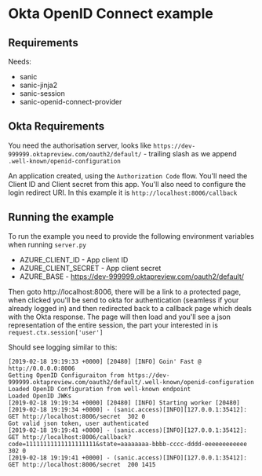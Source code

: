 # Okta OpenID Connect example

## Requirements

Needs:

* sanic
* sanic-jinja2
* sanic-session
* sanic-openid-connect-provider

## Okta Requirements

You need the authorisation server, looks like `https://dev-999999.oktapreview.com/oauth2/default/` - trailing slash as we append `.well-known/openid-configuration`

An application created, using the `Authorization Code` flow. You'll need the Client ID and Client secret from this app. You'll also need 
to configure the login redirect URI. In this example it is `http://localhost:8006/callback`

## Running the example

To run the example you need to provide the following environment variables when running `server.py`

* AZURE_CLIENT_ID - App client ID
* AZURE_CLIENT_SECRET - App client secret
* AZURE_BASE - https://dev-999999.oktapreview.com/oauth2/default/

Then goto http://localhost:8006, there will be a link to a protected page, when clicked you'll be send to okta for authentication (seamless if your
already logged in) and then redirected back to a callback page which deals with the Okta response. The page will then load and you'll see a json
representation of the entire session, the part your interested in is `request.ctx.session['user']`

Should see logging similar to this:
```
[2019-02-18 19:19:33 +0000] [20480] [INFO] Goin' Fast @ http://0.0.0.0:8006
Getting OpenID Configuraiton from https://dev-999999.oktapreview.com/oauth2/default/.well-known/openid-configuration
Loaded OpenID Configuration from well-known endpoint
Loaded OpenID JWKs
[2019-02-18 19:19:34 +0000] [20480] [INFO] Starting worker [20480]
[2019-02-18 19:19:34 +0000] - (sanic.access)[INFO][127.0.0.1:35412]: GET http://localhost:8006/secret  302 0
Got valid json token, user authenticated
[2019-02-18 19:19:41 +0000] - (sanic.access)[INFO][127.0.0.1:35412]: GET http://localhost:8006/callback?code=11111111111111111111&state=aaaaaaaa-bbbb-cccc-dddd-eeeeeeeeeeee  302 0
[2019-02-18 19:19:41 +0000] - (sanic.access)[INFO][127.0.0.1:35412]: GET http://localhost:8006/secret  200 1415
```